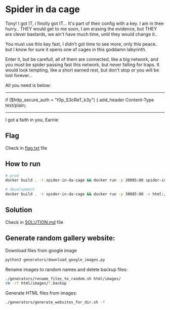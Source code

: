 # Spider in da cage
Tony! 
I got IT, i finolly got IT... It's part of their config with a key. 
I am in thee hurry.. THEY would get to me soon, I am erasing the evidence, 
but THEY are clever bastards, we ain't have much time, until they would change it..

You must use this key fast, I didn't got time to see more, only this peace..
but I know for sure it opens one of cages in this goddamn labyrinth.

Enter it, but be carefull, all of them are connected, like a big network,
and you must be spider passing fast this network, but never falling for traps.
It would look tempting, like a short earned rest, but don't stop or you will be lost forever...

All you need is below:

------------------------------
if ($http_secure_auth = "t0p_S3cReT_k3y") {
        add_header Content-Type text/plain;

------------------------------

I got a faith in you, Earnie

## Flag

Check in [flag.txt](flag.txt) file

## How to run

```bash
# prod
docker build . -t spider-in-da-cage && docker run -p 30085:80 spider-in-da-cage

# development
docker build . -t spider-in-da-cage && docker run -p 30085:80 -v html:/usr/share/nginx/html  spider-in-da-cage

```

## Solution
Check in [SOLUTION.md](solution/SOLUTION.md) file



## Generate random gallery website:

Download files from google image 
```bash
python3 generators/download_google_images.py
```

Rename images to random names and delete backup files:
```bash
./generators/rename_files_to_random.sh html/images/
rm -rf html/images/*.backup
```

Generate HTML files from images:
```bash
./generators/generate_websites_for_dir.sh -f
```